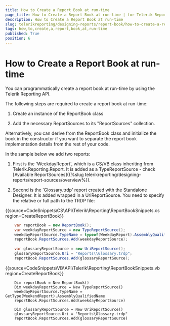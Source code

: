 ```yaml
---
title: How to Create a Report Book at run-time
page_title: How to Create a Report Book at run-time | for Telerik Reporting Documentation
description: How to Create a Report Book at run-time
slug: telerikreporting/designing-reports/report-book/how-to-create-a-report-book-at-run-time
tags: how,to,create,a,report,book,at,run-time
published: True
position: 6
---
```


# How to Create a Report Book at run-time


You can programmatically create a report book at run-time by using the Telerik Reporting API.         

The following steps are required to create a report book at run-time:         

1. Create an instance of the ReportBook class

1. Add the necessary ReportSources to its "ReportSources" collection.

Alternatively, you can derive from the ReportBook class and initialize the book in the constructor if you want to separate the report book implementation details from the rest of your code.         

In the sample below we add two reports:         

1. First is the 'WeekdayReport', which is a CS/VB class inheriting from Telerik.Reporting.Report. It is added as a TypeReportSource - check [Available ReportSources]({%slug telerikreporting/designing-reports/report-sources/overview%}).             

1. Second is the 'Glossary.trdp' report created with the Standalone Designer. It is added wrapped in a UriReportSource. You need to specify the relative or full path to the TRDP file:

{{source=CodeSnippets\CS\API\Telerik\Reporting\ReportBookSnippets.cs region=CreateReportBook}}
````C#
	var reportBook = new ReportBook();
	var weekdayReportSource = new TypeReportSource();
	weekdayReportSource.TypeName = typeof(WeekdayReport).AssemblyQualifiedName;
	reportBook.ReportSources.Add(weekdayReportSource);
	
	var glossaryReportSource = new UriReportSource();
	glossaryReportSource.Uri = "Reports\\Glossary.trdp";
	reportBook.ReportSources.Add(glossaryReportSource);
````
{{source=CodeSnippets\VB\API\Telerik\Reporting\ReportBookSnippets.vb region=CreateReportBook}}
````VB
	Dim reportBook = New ReportBook()
	Dim weekdayReportSource = New TypeReportSource()
	weekdayReportSource.TypeName = GetType(WeekendReport).AssemblyQualifiedName
	reportBook.ReportSources.Add(weekdayReportSource)
	
	Dim glossaryReportSource = New UriReportSource()
	glossaryReportSource.Uri = "Reports\Glossary.trdp"
	reportBook.ReportSources.Add(glossaryReportSource)
````

